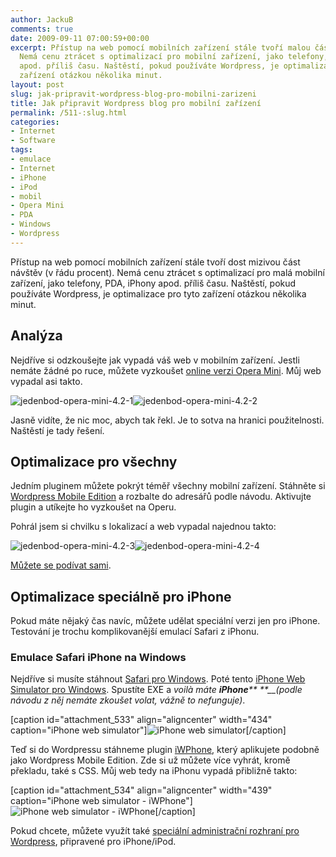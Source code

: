 ```yaml
---
author: JackuB
comments: true
date: 2009-09-11 07:00:59+00:00
excerpt: Přístup na web pomocí mobilních zařízení stále tvoří malou část návštěv.
  Nemá cenu ztrácet s optimalizací pro mobilní zařízení, jako telefony, PDA, iPhony
  apod. příliš času. Naštěstí, pokud používáte Wordpress, je optimalizace pro tyto
  zařízení otázkou několika minut.
layout: post
slug: jak-pripravit-wordpress-blog-pro-mobilni-zarizeni
title: Jak připravit Wordpress blog pro mobilní zařízení
permalink: /511-:slug.html
categories:
- Internet
- Software
tags:
- emulace
- Internet
- iPhone
- iPod
- mobil
- Opera Mini
- PDA
- Windows
- Wordpress
---
```


Přístup na web pomocí mobilních zařízení stále tvoří dost mizivou část návštěv (v řádu procent). Nemá cenu ztrácet s optimalizací pro malá mobilní zařízení, jako telefony, PDA, iPhony apod. příliš času. Naštěstí, pokud používáte Wordpress, je optimalizace pro tyto zařízení otázkou několika minut.


## Analýza


Nejdříve si odzkoušejte jak vypadá váš web v mobilním zařízení. Jestli nemáte žádné po ruce, můžete vyzkoušet [online verzi Opera Mini](http://www.opera.com/mini/demo/). Můj web vypadal asi takto.

![jedenbod-opera-mini-4.2-1](http://jedenbod.cz/wp-content/uploads/2009/09/jedenbod-opera-mini-4.2-1.PNG)![jedenbod-opera-mini-4.2-2](http://jedenbod.cz/wp-content/uploads/2009/09/jedenbod-opera-mini-4.2-2.PNG)

Jasně vidíte, že nic moc, abych tak řekl. Je to sotva na hranici použitelnosti. Naštěstí je tady řešení.


## Optimalizace pro všechny


Jedním pluginem můžete pokrýt téměř všechny mobilní zařízení. Stáhněte si [Wordpress Mobile Edition](http://wordpress.org/extend/plugins/wordpress-mobile-edition/) a rozbalte do adresářů podle návodu. Aktivujte plugin a utíkejte ho vyzkoušet na Operu.

Pohrál jsem si chvilku s lokalizací a web vypadal najednou takto:

![jedenbod-opera-mini-4.2-3](http://jedenbod.cz/wp-content/uploads/2009/09/jedenbod-opera-mini-4.2-3.PNG)![jedenbod-opera-mini-4.2-4](http://jedenbod.cz/wp-content/uploads/2009/09/jedenbod-opera-mini-4.2-4.PNG)

[Můžete se podívat sami](http://www.opera.com/mini/demo/).


## Optimalizace speciálně pro iPhone


Pokud máte nějaký čas navíc, můžete udělat speciální verzi jen pro iPhone. Testování je trochu komplikovanější emulací Safari z iPhonu.


### Emulace Safari iPhone na Windows


Nejdříve si musíte stáhnout [Safari pro Windows](http://www.apple.com/safari/). Poté tento [iPhone Web Simulator pro Windows](http://labs.blackbaud.com/NetCommunity/article?artid=662). Spustíte EXE a _voilà _máte **iPhone**_** **__(podle návodu z něj nemáte zkoušet volat, vážně to nefunguje)_.



[caption id="attachment_533" align="aligncenter" width="434" caption="iPhone web simulator"]![iPhone web simulator](http://jedenbod.cz/wp-content/uploads/2009/09/iphone-web-simulator.PNG)[/caption]

Teď si do Wordpressu stáhneme plugin [iWPhone](http://iwphone.contentrobot.com/), který aplikujete podobně jako Wordpress Mobile Edition. Zde si už můžete více vyhrát, kromě překladu, také s CSS. Můj web tedy na iPhonu vypadá přibližně takto:



[caption id="attachment_534" align="aligncenter" width="439" caption="iPhone web simulator - iWPhone"]![iPhone web simulator - iWPhone](http://jedenbod.cz/wp-content/uploads/2009/09/jedenbod-iphone-web-simulator.PNG)[/caption]

Pokud chcete, můžete využít také [speciální administrační rozhraní pro Wordpress](http://iphone.wordpress.org/), připravené pro iPhone/iPod.
